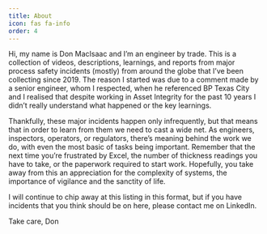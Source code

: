 ```yaml
---
title: About
icon: fas fa-info
order: 4
---
```

Hi, my name is Don MacIsaac and I’m an engineer by trade. This is a collection of videos, descriptions, learnings, and reports from major process safety incidents (mostly) from around the globe that I’ve been collecting since 2019. The reason I started was due to a comment made by a senior engineer, whom I respected, when he referenced BP Texas City and I realised that despite working in Asset Integrity for the past 10 years I didn’t really understand what happened or the key learnings.
  
Thankfully, these major incidents happen only infrequently, but that means that in order to learn from them we need to cast a wide net. As engineers, inspectors, operators, or regulators, there’s meaning behind the work we do, with even the most basic of tasks being important. Remember that the next time you’re frustrated by Excel, the number of thickness readings you have to take, or the paperwork required to start work. Hopefully, you take away from this an appreciation for the complexity of systems, the importance of vigilance and the sanctity of life.
  
I will continue to chip away at this listing in this format, but if you have incidents that you think should be on here, please contact me on LinkedIn.
  
Take care,
Don